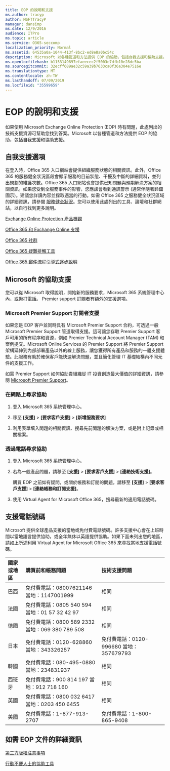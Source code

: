 ```yaml
---
title: EOP 的說明和支援
ms.author: tracyp
author: MSFTTracyP
manager: dansimp
ms.date: 12/9/2016
audience: ITPro
ms.topic: article
ms.service: O365-seccomp
localization_priority: Normal
ms.assetid: 64535a0a-1044-413f-8bc2-ed8e8a0bc54c
description: Microsoft 以各種管道和方法提供 EOP 的協助，包括自我支援和協助支援。
ms.openlocfilehash: b1153149897efaeecec2f5003e7dfb10e28dc5ba
ms.sourcegitcommit: 32ecff689ae32c59a39b7633ca0f36a304e7516e
ms.translationtype: MT
ms.contentlocale: zh-TW
ms.lasthandoff: 07/09/2019
ms.locfileid: "35599659"
---
```

# <a name="help-and-support-for-eop"></a>EOP 的說明和支援

如果使用 Microsoft Exchange Online Protection (EOP) 時有問題，此處列出的技術支援資源可幫助您找到答案。Microsoft 以各種管道和方法提供 EOP 的協助，包括自我支援和協助支援。 
  
## <a name="self-support-options"></a>自我支援選項

在登入時，Office 365 入口網站會提供組織服務狀態的相關資訊。此外，Office 365 的服務健全狀況區段會顯示服務的目前狀態、干擾及中斷的詳細資料，並列出規劃的維護次數。Office 365 入口網站也會提供已知問題與預期解決方案的相關資訊。如果您受到全服務事件的影響，您應該會看到通訊警示 (通常伴隨著鈴鐺圖示)。建議您詳讀內容並採取適當的行動。如需 Office 365 之服務健全狀況區域的詳細資訊，請參閱 [服務健全狀況](https://go.microsoft.com/fwlink/?LinkId=394289)。您可以使用此處列出的工具、論壇和社群網站，以自行找到更多說明。
  
[Exchange Online Protection 產品概觀](https://go.microsoft.com/fwlink/p/?LinkId=279912)
  
[Office 365 和 Exchange Online 支援](https://go.microsoft.com/fwlink/?LinkId=299655)
  
[Office 365 社群](https://go.microsoft.com/fwlink/?LinkId=299656)
  
[Office 365 疑難排解工具](https://go.microsoft.com/fwlink/?LinkId=299657)
  
[Office 365 郵件流程引導式逐步說明](https://go.microsoft.com/fwlink/?LinkId=323470)
  
## <a name="assisted-support-from-microsoft"></a>Microsoft 的協助支援

您可以從 Microsoft 取得說明，開始新的服務要求，Microsoft 365 系統管理中心內，或撥打電話。 Premier support 訂閱者有額外的支援選項。
  
### <a name="support-for-microsoft-premier-support-subscribers"></a>Microsoft Premier Support 訂閱者支援

如果您是 EOP 客戶並同時具有 Microsoft Premier Support 合約，可透過一般 Microsoft Premier Support 管道取得支援。這可讓您存取 Premier Support 客戶可用的所有程序和資源，例如 Premier Technical Account Manager (TAM) 和案例提交。Microsoft Online Services 的 Premier Support 將 Premier Support 架構延伸到內部部署產品以外的線上服務，讓您獲得所有產品和服務的一體支援體驗。此服務有助於確保客戶能快速解決問題，並且簡化管理 IT 基礎結構內不同元件的支援工作。
  
如需 Premier Support 如何協助貴組織從 IT 投資創造最大價值的詳細資訊，請參閱 [Microsoft Premier Support](https://go.microsoft.com/fwlink/?LinkId=317437)。
  
### <a name="ask-for-help-on-the-web"></a>在網路上尋求協助

1. 登入 Microsoft 365 系統管理中心。
    
2. 移至 **[支援]** \> **[要求客戶支援]** \> **[新增服務要求]**
    
3. 利用表單填入問題的相關資訊、搜尋先前問題的解決方案，或是附上記錄或相關檔案。
    
### <a name="ask-for-help-on-the-telephone"></a>透過電話尋求協助

1. 登入 Microsoft 365 系統管理中心。
    
2. 若為一般產品問題，請移至 **[支援]** \> **[要求客戶支援]** \> **[連絡技術支援]**。
    
    購買 EOP 之前如有疑問，或關於帳務和訂閱的問題，請移至 **[支援]** \> **[要求客戶支援]** \> **[連絡帳務和訂閱支援]**。
    
3. 使用 Virtual Agent for Microsoft Office 365，搜尋最新的適用電話號碼。
    
## <a name="support-telephone-numbers"></a>支援電話號碼

Microsoft 提供全球產品支援的當地或免付費電話號碼。許多支援中心會在上班時間以當地語言提供協助，或全年無休以英語提供協助。如果下面未列出您的地區，請如上所述利用 Virtual Agent for Microsoft Office 365 來尋找當地支援電話號碼。
  
|**國家或地區**|**購買前和帳務問題**|**技術支援問題**|
|:-----|:-----|:-----|
|巴西  <br/> |免付費電話：08007621146          當地：1147001999  <br/> |相同  <br/> |
|法國  <br/> |免付費電話：0805 540 594           當地：01 57 32 42 97  <br/> |相同  <br/> |
|德國  <br/> |免付費電話：0800 589 2332           當地：069 380 789 508  <br/> |相同  <br/> |
|日本  <br/> |免付費電話：0120-628860          當地：343326257  <br/> |免付費電話：0120-996680          當地：357679793  <br/> |
|韓國  <br/> |免付費電話：080-495-0880          當地：234831937  <br/> |相同  <br/> |
|西班牙  <br/> |免付費電話：900 814 197          當地：912 718 160  <br/> |相同  <br/> |
|英國  <br/> |免付費電話：0800 032 6417          當地：0203 450 6455  <br/> |相同  <br/> |
|美國  <br/> |免付費電話：1-877-913-2707  <br/> |免付費電話：1-800-865-9408  <br/> |
   
## <a name="for-more-information-about-eop-documentation"></a>如需 EOP 文件的詳細資訊

[第三方版權注意事項](third-party-copyright-notices.md)
  
[行動不便人士的協助工具](accessibility-for-people-with-disabilities.md)
  


